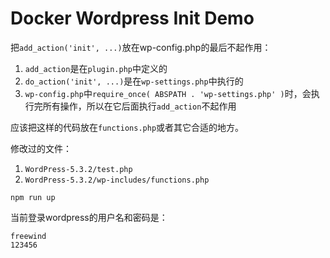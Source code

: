 Docker Wordpress Init Demo
==========================

把`add_action('init', ...)`放在wp-config.php的最后不起作用：

1. `add_action`是在`plugin.php`中定义的
2. `do_action('init', ...)`是在`wp-settings.php`中执行的
3. `wp-config.php`中`require_once( ABSPATH . 'wp-settings.php' )`时，会执行完所有操作，所以在它后面执行`add_action`不起作用

应该把这样的代码放在`functions.php`或者其它合适的地方。 

修改过的文件：

1. `WordPress-5.3.2/test.php`
2. `WordPress-5.3.2/wp-includes/functions.php`

```
npm run up
```

当前登录wordpress的用户名和密码是：

```
freewind
123456
```

